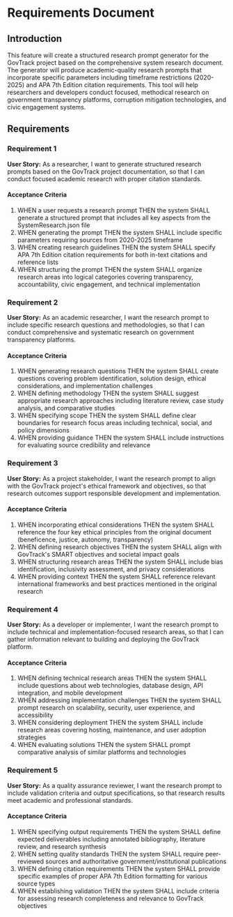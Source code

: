 # Requirements Document

## Introduction

This feature will create a structured research prompt generator for the GovTrack project based on the comprehensive system research document. The generator will produce academic-quality research prompts that incorporate specific parameters including timeframe restrictions (2020-2025) and APA 7th Edition citation requirements. This tool will help researchers and developers conduct focused, methodical research on government transparency platforms, corruption mitigation technologies, and civic engagement systems.

## Requirements

### Requirement 1

**User Story:** As a researcher, I want to generate structured research prompts based on the GovTrack project documentation, so that I can conduct focused academic research with proper citation standards.

#### Acceptance Criteria

1. WHEN a user requests a research prompt THEN the system SHALL generate a structured prompt that includes all key aspects from the SystemResearch.json file
2. WHEN generating the prompt THEN the system SHALL include specific parameters requiring sources from 2020-2025 timeframe
3. WHEN creating research guidelines THEN the system SHALL specify APA 7th Edition citation requirements for both in-text citations and reference lists
4. WHEN structuring the prompt THEN the system SHALL organize research areas into logical categories covering transparency, accountability, civic engagement, and technical implementation

### Requirement 2

**User Story:** As an academic researcher, I want the research prompt to include specific research questions and methodologies, so that I can conduct comprehensive and systematic research on government transparency platforms.

#### Acceptance Criteria

1. WHEN generating research questions THEN the system SHALL create questions covering problem identification, solution design, ethical considerations, and implementation challenges
2. WHEN defining methodology THEN the system SHALL suggest appropriate research approaches including literature review, case study analysis, and comparative studies
3. WHEN specifying scope THEN the system SHALL define clear boundaries for research focus areas including technical, social, and policy dimensions
4. WHEN providing guidance THEN the system SHALL include instructions for evaluating source credibility and relevance

### Requirement 3

**User Story:** As a project stakeholder, I want the research prompt to align with the GovTrack project's ethical framework and objectives, so that research outcomes support responsible development and implementation.

#### Acceptance Criteria

1. WHEN incorporating ethical considerations THEN the system SHALL reference the four key ethical principles from the original document (beneficence, justice, autonomy, transparency)
2. WHEN defining research objectives THEN the system SHALL align with GovTrack's SMART objectives and societal impact goals
3. WHEN structuring research areas THEN the system SHALL include bias identification, inclusivity assessment, and privacy considerations
4. WHEN providing context THEN the system SHALL reference relevant international frameworks and best practices mentioned in the original research

### Requirement 4

**User Story:** As a developer or implementer, I want the research prompt to include technical and implementation-focused research areas, so that I can gather information relevant to building and deploying the GovTrack platform.

#### Acceptance Criteria

1. WHEN defining technical research areas THEN the system SHALL include questions about web technologies, database design, API integration, and mobile development
2. WHEN addressing implementation challenges THEN the system SHALL prompt research on scalability, security, user experience, and accessibility
3. WHEN considering deployment THEN the system SHALL include research areas covering hosting, maintenance, and user adoption strategies
4. WHEN evaluating solutions THEN the system SHALL prompt comparative analysis of similar platforms and technologies

### Requirement 5

**User Story:** As a quality assurance reviewer, I want the research prompt to include validation criteria and output specifications, so that research results meet academic and professional standards.

#### Acceptance Criteria

1. WHEN specifying output requirements THEN the system SHALL define expected deliverables including annotated bibliography, literature review, and research synthesis
2. WHEN setting quality standards THEN the system SHALL require peer-reviewed sources and authoritative government/institutional publications
3. WHEN defining citation requirements THEN the system SHALL provide specific examples of proper APA 7th Edition formatting for various source types
4. WHEN establishing validation THEN the system SHALL include criteria for assessing research completeness and relevance to GovTrack objectives